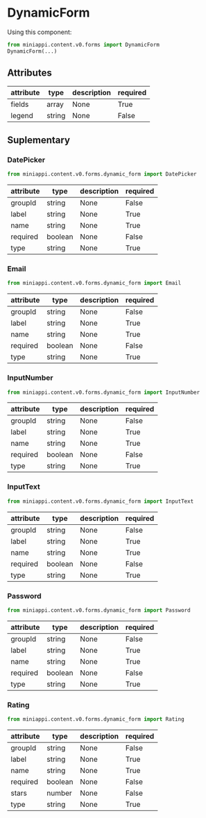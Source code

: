 
# DynamicForm


Using this component:

```python
from miniappi.content.v0.forms import DynamicForm
DynamicForm(...)
```
## Attributes

| attribute  | type      | description | required |
|------------|-----------|-------------|----------|
| fields | array | None | True |
| legend | string | None | False |

## Suplementary

### DatePicker
```python
from miniappi.content.v0.forms.dynamic_form import DatePicker
```

| attribute  | type      | description | required |
|------------|-----------|-------------|----------|
| groupId | string | None | False |
| label | string | None | True |
| name | string | None | True |
| required | boolean | None | False |
| type | string | None | True |


### Email
```python
from miniappi.content.v0.forms.dynamic_form import Email
```

| attribute  | type      | description | required |
|------------|-----------|-------------|----------|
| groupId | string | None | False |
| label | string | None | True |
| name | string | None | True |
| required | boolean | None | False |
| type | string | None | True |


### InputNumber
```python
from miniappi.content.v0.forms.dynamic_form import InputNumber
```

| attribute  | type      | description | required |
|------------|-----------|-------------|----------|
| groupId | string | None | False |
| label | string | None | True |
| name | string | None | True |
| required | boolean | None | False |
| type | string | None | True |


### InputText
```python
from miniappi.content.v0.forms.dynamic_form import InputText
```

| attribute  | type      | description | required |
|------------|-----------|-------------|----------|
| groupId | string | None | False |
| label | string | None | True |
| name | string | None | True |
| required | boolean | None | False |
| type | string | None | True |


### Password
```python
from miniappi.content.v0.forms.dynamic_form import Password
```

| attribute  | type      | description | required |
|------------|-----------|-------------|----------|
| groupId | string | None | False |
| label | string | None | True |
| name | string | None | True |
| required | boolean | None | False |
| type | string | None | True |


### Rating
```python
from miniappi.content.v0.forms.dynamic_form import Rating
```

| attribute  | type      | description | required |
|------------|-----------|-------------|----------|
| groupId | string | None | False |
| label | string | None | True |
| name | string | None | True |
| required | boolean | None | False |
| stars | number | None | False |
| type | string | None | True |

